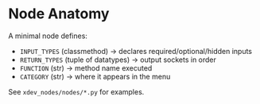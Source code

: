 # Node Anatomy

A minimal node defines:
- `INPUT_TYPES` (classmethod) → declares required/optional/hidden inputs
- `RETURN_TYPES` (tuple of datatypes) → output sockets in order
- `FUNCTION` (str) → method name executed
- `CATEGORY` (str) → where it appears in the menu

See `xdev_nodes/nodes/*.py` for examples.

